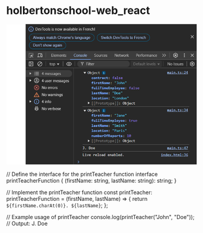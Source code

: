 # holbertonschool-web_react

![alt text](image.png)


  // Define the interface for the printTeacher function
  interface printTeacherFunction {
	(firstName: string, lastName: string): string;
  }

  // Implement the printTeacher function
  const printTeacher: printTeacherFunction = (firstName, lastName) => {
	return `${firstName.charAt(0)}. ${lastName}`;
  };

  // Example usage of printTeacher
  console.log(printTeacher("John", "Doe")); // Output: J. Doe
